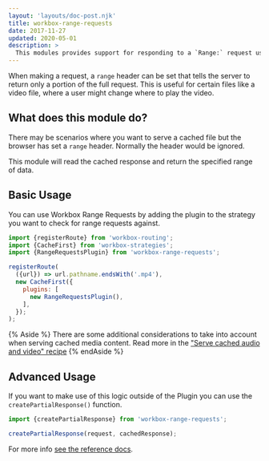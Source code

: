 ```yaml
---
layout: 'layouts/doc-post.njk'
title: workbox-range-requests
date: 2017-11-27
updated: 2020-05-01
description: >
  This modules provides support for responding to a `Range:` request using a slice of previously cached data.
---
```


When making a request, a `range` header can be set that tells
the server to return only a portion of the full request. This
is useful for certain files like a video file, where a user
might change where to play the video.

## What does this module do?

There may be scenarios where you want to serve a cached file
but the browser has set a `range` header. Normally the header
would be ignored.

This module will read the cached response and return the
specified range of data.

## Basic Usage

You can use Workbox Range Requests by adding the plugin to the
strategy you want to check for range requests against.

```js
import {registerRoute} from 'workbox-routing';
import {CacheFirst} from 'workbox-strategies';
import {RangeRequestsPlugin} from 'workbox-range-requests';

registerRoute(
  ({url}) => url.pathname.endsWith('.mp4'),
  new CacheFirst({
    plugins: [
      new RangeRequestsPlugin(),
    ],
  });
);
```

{% Aside %}
There are some additional considerations to take into account when serving
cached media content. Read more in the
["Serve cached audio and video" recipe](https://developers.google.com/web/tools/workbox/guides/advanced-recipes#cached-av)
{% endAside %}

## Advanced Usage

If you want to make use of this logic outside of the Plugin you
can use the `createPartialResponse()` function.

```js
import {createPartialResponse} from 'workbox-range-requests';

createPartialResponse(request, cachedResponse);
```

For more info [see the reference docs](../reference-docs/latest/module-workbox-range-requests).
